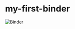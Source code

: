 # my-first-binder

[![Binder](https://mybinder.org/badge_logo.svg)](https://mybinder.org/v2/gh/tiszalab/my-first-binder/HEAD)